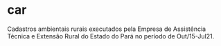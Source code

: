 # car
 Cadastros ambientais rurais executados pela Empresa de Assistência Técnica e Extensâo Rural do Estado do Pará no período de Out/15-Jul21.
